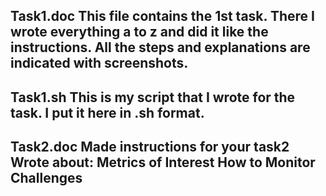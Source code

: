Task1.doc
This file contains the 1st task.
There I wrote everything a to z and did it like the instructions. 
All the steps and explanations are indicated with screenshots.
---------------------------------------------------------------
Task1.sh 
This is my script that I wrote for the task.
I put it here in .sh format.
----------------------------------------------------------------
Task2.doc 
Made instructions for your task2  
Wrote about:
Metrics of Interest
How to Monitor
Challenges
-------------------------------------------------------------------
